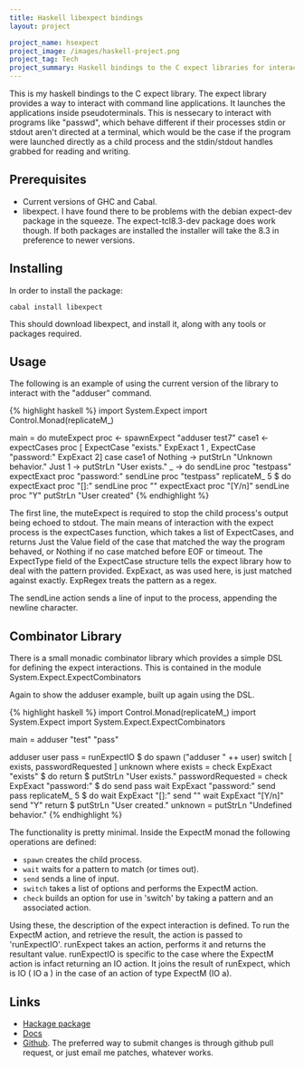 ```yaml
---
title: Haskell libexpect bindings
layout: project

project_name: hsexpect
project_image: /images/haskell-project.png
project_tag: Tech
project_summary: Haskell bindings to the C expect libraries for interacting with pseudoterminals.
---
```


This is my haskell bindings to the C expect library. The expect library provides a way to interact with command line applications. It launches the applications inside pseudoterminals. This is nessecary to interact with programs like "passwd", which behave different if their processes stdin or stdout aren't directed at a terminal, which would be the case if the program were launched directly as a child process and the stdin/stdout handles grabbed for reading and writing.

Prerequisites
-------------

* Current versions of GHC and Cabal.
* libexpect. I have found there to be problems with the debian expect-dev package in the squeeze. The expect-tcl8.3-dev package does work though. If both packages are installed the installer will take the 8.3 in preference to newer versions.

Installing
----------

In order to install the package:

    cabal install libexpect

This should download libexpect, and install it, along with any tools or packages required.

Usage
-----

The following is an example of using the current version of the library to interact with the "adduser" command.

{% highlight haskell %}
import System.Expect
import Control.Monad(replicateM_)

main = do
  muteExpect
  proc  <- spawnExpect "adduser test7"
  case1 <- expectCases proc [ ExpectCase "exists." ExpExact 1
                            , ExpectCase "password:" ExpExact 2]
  case case1 of
    Nothing -> putStrLn "Unknown behavior."
    Just 1 -> putStrLn "User exists."
    _ -> do sendLine proc "testpass"
            expectExact proc "password:"
            sendLine proc "testpass"
            replicateM_ 5 $ do expectExact proc "[]:"
                               sendLine proc ""
            expectExact proc "[Y/n]"
            sendLine proc "Y"
            putStrLn "User created"
{% endhighlight %}


The first line, the muteExpect is required to stop the child process's output being echoed to stdout. The main means of interaction with the expect process is the expectCases function, which takes a list of ExpectCases, and returns Just the Value field of the case that matched the way the program behaved, or Nothing if no case matched before EOF or timeout. The ExpectType field of the ExpectCase structure tells the expect library how to deal with the pattern provided. ExpExact, as was used here, is just matched against exactly. ExpRegex treats the pattern as a regex.

The sendLine action sends a line of input to the process, appending the newline character.

Combinator Library
------------------

There is a small monadic combinator library which provides a simple DSL for defining the expect interactions. This is contained in the module System.Expect.ExpectCombinators

Again to show the adduser example, built up again using the DSL.

{% highlight haskell %}
import Control.Monad(replicateM_)
import System.Expect
import System.Expect.ExpectCombinators

main = adduser "test" "pass"

adduser user pass = runExpectIO $ do
  spawn ("adduser " ++ user)
  switch [ exists, passwordRequested ] unknown
  where
     exists = check ExpExact "exists" $ do
              return $ putStrLn "User exists."
     passwordRequested = check ExpExact "password:" $ do
                         send pass
                         wait ExpExact "password:"
                         send pass
                         replicateM_ 5 $ do wait ExpExact "[]:"
                                            send ""
                         wait ExpExact "[Y/n]"
                         send "Y"
                         return $ putStrLn "User created."
     unknown = putStrLn "Undefined behavior."
{% endhighlight %}

The functionality is pretty minimal. Inside the ExpectM monad the following operations are defined:

* `spawn` creates the child process.
* `wait` waits for a pattern to match (or times out).
* `send` sends a line of input.
* `switch` takes a list of options and performs the ExpectM action.
* `check` builds an option for use in 'switch' by taking a pattern and an associated action.

Using these, the description of the expect interaction is defined. To run the ExpectM action, and retrieve the result, the action is passed to 'runExpectIO'. runExpect takes an action, performs it and returns the resultant value. runExpectIO is specific to the case where the ExpectM action is infact returning an IO action. It joins the result of runExpect, which is IO ( IO a ) in the case of an action of type ExpectM (IO a).

Links
-----

* [Hackage package](http://hackage.haskell.org/package/libexpect)
* [Docs](http://hackage.haskell.org/packages/archive/libexpect/0.3.0/doc/html/System-Expect.html)
* [Github](https://github.com/stroan/haskell-libexpect). The preferred way to submit changes is through github pull request, or just email me patches,
  whatever works.